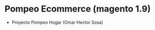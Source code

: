 Pompeo Ecommerce (magento 1.9)
==========================================

* Proyecto Pompeo Hogar (Omar Hector Sosa)

